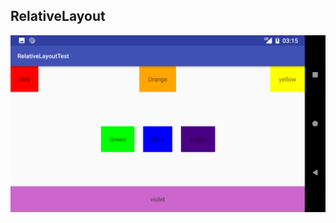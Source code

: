 ﻿## RelativeLayout  
![Relative](https://raw.githubusercontent.com/rushhito/photos/master/RelativeLayout.png)

